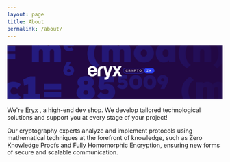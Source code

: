 ```yaml
---
layout: page
title: About
permalink: /about/
---
```


![Piezas_Crypto-07](/assets/img/piezas_crypto_07.png)

We're <a href="https://eryx.co/" target='_blank'>Eryx</a> , a high-end dev shop. We develop tailored technological solutions and support you at every stage of your project!

Our cryptography experts analyze and implement protocols using mathematical techniques at the forefront of knowledge, such as Zero Knowledge Proofs and Fully Homomorphic Encryption, ensuring new forms of secure and scalable communication.